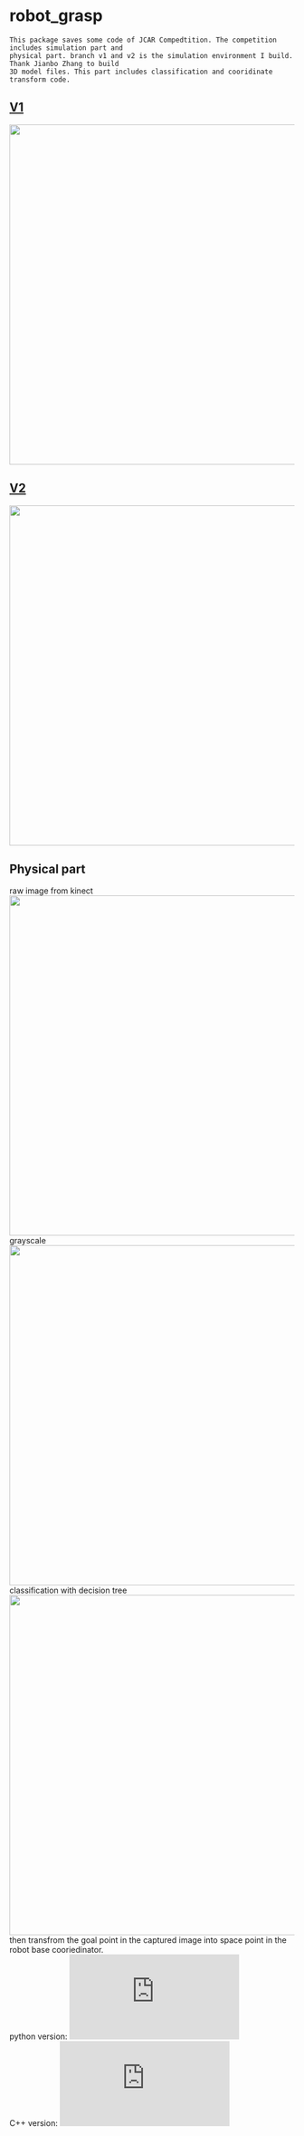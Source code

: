 # robot_grasp
    This package saves some code of JCAR Compedtition. The competition includes simulation part and 
    physical part. branch v1 and v2 is the simulation environment I build. Thank Jianbo Zhang to build 
    3D model files. This part includes classification and cooridinate transform code.
## [V1](https://github.com/marooncn/robot_grasp/tree/v1)
<img alt="" src="https://github.com/marooncn/robot_grasp/blob/master/img/model.png" width="600"> <br>
## [V2](https://github.com/marooncn/robot_grasp/tree/v2)
<img alt="" src="https://github.com/marooncn/robot_grasp/blob/master/img/simulation.jpg" width="600"> <br>
## Physical part
raw image from kinect
<img alt="" src="https://github.com/marooncn/robot_grasp/blob/master/img/1.png" width="600"> <br>
grayscale
<img alt="" src="https://github.com/marooncn/robot_grasp/blob/master/img/2.png" width="600"> <br>
classification with decision tree <br>
<img alt="" src="https://github.com/marooncn/robot_grasp/blob/master/img/Image.png" width="600"> <br>
then transfrom the goal point in the captured image into space point in the robot base cooriedinator. <br>
python version: ![transform.py](https://github.com/marooncn/robot_grasp/blob/master/scripts/transform.py) <br>
C++ version: ![transform.cpp](https://github.com/marooncn/robot_grasp/blob/master/src/transform.cpp)
